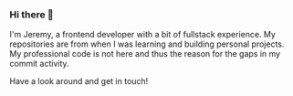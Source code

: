 ### Hi there 👋

I'm Jeremy, a frontend developer with a bit of fullstack experience. My repositories are from when I was learning and building personal projects. My professional code is not here and thus the reason for the gaps in my commit activity. 

Have a look around and get in touch!
<!--
**jrinabnit/jrinabnit** is a ✨ _special_ ✨ repository because its `README.md` (this file) appears on your GitHub profile.

Here are some ideas to get you started:

- 🔭 I’m currently working on ...
- 🌱 I’m currently learning ...
- 👯 I’m looking to collaborate on ...
- 🤔 I’m looking for help with ...
- 💬 Ask me about ...
- 📫 How to reach me: ...
- 😄 Pronouns: ...
- ⚡ Fun fact: ...
-->

